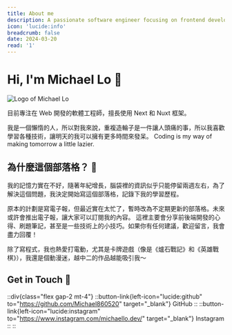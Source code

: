 ```yaml
---
title: About me
description: A passionate software engineer focusing on frontend development
icon: 'lucide:info'
breadcrumb: false
date: 2024-03-20
read: '1'
---
```


# Hi, I'm Michael Lo 👋

![Logo of Michael Lo](https://www.michaello.me/logo.jpg)

目前專注在 Web 開發的軟體工程師，擅長使用 Next 和 Nuxt 框架。

我是一個懶惰的人，所以對我來說，重複造輪子是一件讓人頭痛的事，所以我喜歡學習各種技術，讓明天的我可以擁有更多時間來發呆。
Coding is my way of making tomorrow a little lazier.

## 為什麼這個部落格？ 🎯

我的記憶力實在不好，隨著年紀增長，腦袋裡的資訊似乎只能停留兩週左右，為了解決這個問題，我決定開始寫這個部落格，記錄下我的學習歷程。

原本的計劃是寫電子報，但最近實在太忙了，暫時改為不定期更新的部落格。未來或許會推出電子報，讓大家可以訂閱我的內容。
這裡主要會分享前後端開發的心得、刷題筆記，甚至是一些技術上的小技巧。如果你有任何建議，歡迎留言，我會盡力回覆！

除了寫程式，我也熱愛打電動，尤其是卡牌遊戲（像是《爐石戰記》和《英雄戰棋》），我還是個動漫迷，越中二的作品越能吸引我～

## Get in Touch 🤝

::div{class="flex gap-2 mt-4"}
::button-link{left-icon="lucide:github"  to="https://github.com/Michael860520" target="_blank"}
  GitHub
::
::button-link{left-icon="lucide:instagram"  to="https://www.instagram.com/michaello.dev/" target="_blank"}
  Instagram
::
::
